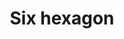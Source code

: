---
title: Six hexagon
tags: ["six", "hexagon", "six-sided", "honeycomb", "beehive", "symmetry", "pattern"]
icon: six-hexagon
svg: '<svg xmlns="http://www.w3.org/2000/svg" width="24" height="24" fill="none" viewBox="0 0 24 24" stroke-width="1.5" stroke-linecap="round" stroke-linejoin="round" stroke="currentColor"><path d="M13.5 8h-1a3 3 0 0 0-3 3v2.5m0 0a2.5 2.5 0 0 0 5 0c0-1.38-1.12-2-2.5-2s-2.5.62-2.5 2"/><path d="M20.5 15.8V8.2a1.91 1.91 0 0 0-.944-1.645l-6.612-3.8a1.88 1.88 0 0 0-1.888 0l-6.612 3.8A1.9 1.9 0 0 0 3.5 8.2v7.602a1.91 1.91 0 0 0 .944 1.644l6.612 3.8a1.88 1.88 0 0 0 1.888 0l6.612-3.8A1.9 1.9 0 0 0 20.5 15.8"/></svg>'
---